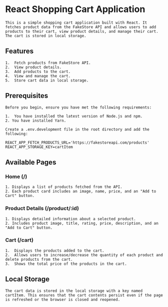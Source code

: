 # React Shopping Cart Application

    This is a simple shopping cart application built with React. It fetches product data from the FakeStore API and allows users to add products to their cart, view product details, and manage their cart. The cart is stored in local storage.

## Features
    1.  Fetch products from FakeStore API.
    2.  View product details.
    3.  Add products to the cart.
    4.  View and manage the cart.
    5.  Store cart data in local storage.

## Prerequisites

    Before you begin, ensure you have met the following requirements:

    1.  You have installed the latest version of Node.js and npm.
    2. You have installed Yarn.

    Create a .env.development file in the root directory and add the following:

    REACT_APP_FETCH_PRODUCTS_URL='https://fakestoreapi.com/products'
    REACT_APP_STORAGE_KEY=cartItem

## Available Pages

### Home (/)
    1. Displays a list of products fetched from the API.
    2. Each product card includes an image, name, price, and an "Add to Cart" button.
    
### Product Details (/product/:id)
    1. Displays detailed information about a selected product.
    2. Includes product image, title, rating, price, description, and an "Add to Cart" button.

### Cart (/cart)
    1.  Displays the products added to the cart.
    2.  Allows users to increase/decrease the quantity of each product and delete products from the cart.
    3.  Shows the total price of the products in the cart.

## Local Storage
    The cart data is stored in the local storage with a key named cartItem. This ensures that the cart contents persist even if the page is refreshed or the browser is closed and reopened.